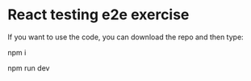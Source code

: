 # React testing e2e exercise

If you want to use the code, you can download the repo and then type:

npm i

npm run dev
